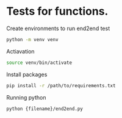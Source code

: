 # Tests for functions. 

Create environments to run end2end test

```bash
python -m venv venv
```
Actiavation 
```bash
source venv/bin/activate
```

Install packages 
```bash
pip install -r /path/to/requirements.txt
```
Running python

```
python {filename}/end2end.py
```
